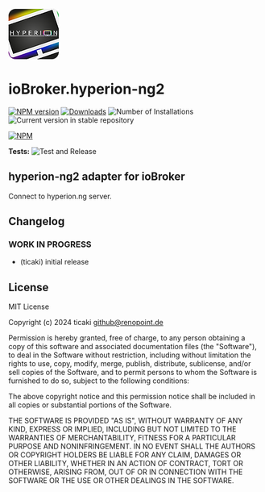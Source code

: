 ![Logo](admin/hyperion-ng2.png)
# ioBroker.hyperion-ng2

[![NPM version](https://img.shields.io/npm/v/iobroker.hyperion-ng2.svg)](https://www.npmjs.com/package/iobroker.hyperion-ng2)
[![Downloads](https://img.shields.io/npm/dm/iobroker.hyperion-ng2.svg)](https://www.npmjs.com/package/iobroker.hyperion-ng2)
![Number of Installations](https://iobroker.live/badges/hyperion-ng2-installed.svg)
![Current version in stable repository](https://iobroker.live/badges/hyperion-ng2-stable.svg)

[![NPM](https://nodei.co/npm/iobroker.hyperion-ng2.png?downloads=true)](https://nodei.co/npm/iobroker.hyperion-ng2/)

**Tests:** ![Test and Release](https://github.com/ticaki/ioBroker.hyperion-ng2/workflows/Test%20and%20Release/badge.svg)

## hyperion-ng2 adapter for ioBroker

Connect to hyperion.ng server.

## Changelog
<!--
	Placeholder for the next version (at the beginning of the line):
	### **WORK IN PROGRESS**
-->

### **WORK IN PROGRESS**
* (ticaki) initial release

## License
MIT License

Copyright (c) 2024 ticaki <github@renopoint.de>

Permission is hereby granted, free of charge, to any person obtaining a copy
of this software and associated documentation files (the "Software"), to deal
in the Software without restriction, including without limitation the rights
to use, copy, modify, merge, publish, distribute, sublicense, and/or sell
copies of the Software, and to permit persons to whom the Software is
furnished to do so, subject to the following conditions:

The above copyright notice and this permission notice shall be included in all
copies or substantial portions of the Software.

THE SOFTWARE IS PROVIDED "AS IS", WITHOUT WARRANTY OF ANY KIND, EXPRESS OR
IMPLIED, INCLUDING BUT NOT LIMITED TO THE WARRANTIES OF MERCHANTABILITY,
FITNESS FOR A PARTICULAR PURPOSE AND NONINFRINGEMENT. IN NO EVENT SHALL THE
AUTHORS OR COPYRIGHT HOLDERS BE LIABLE FOR ANY CLAIM, DAMAGES OR OTHER
LIABILITY, WHETHER IN AN ACTION OF CONTRACT, TORT OR OTHERWISE, ARISING FROM,
OUT OF OR IN CONNECTION WITH THE SOFTWARE OR THE USE OR OTHER DEALINGS IN THE
SOFTWARE.